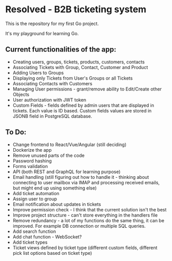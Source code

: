 # Resolved - B2B ticketing system

This is the repository for my first Go project.

It's my playground for learning Go.


## Current functionalities of the app:
* Creating users, groups, tickets, products, customers, contacts
* Associating Tickets with Group, Contact, Customer and Product
* Adding Users to Groups
* Displaying only Tickets from User's Groups or all Tickets
* Associating Contacts with Customers
* Managing User permissions - grant/remove ability to Edit/Create other Objects
* User authorization with JWT token
* Custom Fields - fields defined by admin users that are displayed in tickets. Each value is ID based. Custom fields values are stored in JSONB field in PostgreSQL database.


## To Do:
* Change frontend to React/Vue/Angular (still deciding)
* Dockerize the app
* Remove unused parts of the code
* Password hashing
* Forms validation
* API (both REST and GraphQL for learning purpose)
* Email handling (still figuring out how to handle it - thinking about connecting to user mailbox via IMAP and processing received emails, but might end up using something else)
* Add ticket automation
* Assign user to group
* Email notification about updates in tickets
* Improve permission check - I think that the current solution isn't the best
* Improve project structure - can't store everything in the handlers file
* Remove redundancy - a lot of my functions do the same thing, it can be improved. For example DB connection or multiple SQL queries.
* Add search function
* Add chat function - WebSocket?
* Add ticket types
* Ticket views defined by ticket type (different custom fields, different pick list options based on ticket type)
